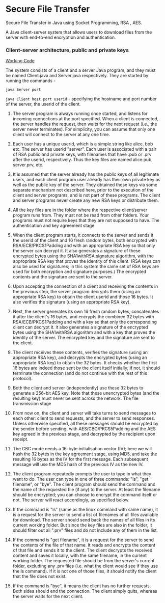 # Secure File Transfer 
Secure File Transfer in Java using Socket Programming, RSA , AES.


A Java client-server system that allows users to download files from the server with end-to-end encryption and authentication.

### Client-server architecture, public and private keys 
[Working Code](mailto:pxyybpik6%40mozmail.com?subject=I%20am%20interested%20in%20the%20Code)


The system consists of a client and a server Java program, and they must be named Client.java and Server.java respectively. They are started by running the commands -

```java Server port```

```java Client host port userid``` -  specifying the hostname and port number of the server, the userid of the client.

1. The server program is always running once started, and listens for incoming connections at the port specified. When a client is connected, the server handles the request, then waits for the next request (i.e., the server never terminates). For simplicity, you can assume that only one client will connect to the server at any one time.
2. Each user has a unique userid, which is a simple string like alice, bob etc. The server has userid "server". Each user is associated with a pair of RSA public and private keys, with filenames that have .pub or .prv after the userid, respectively. Thus the key files are named alice.pub, server.prv, etc.

3. It is assumed that the server already has the public keys of all legitimate users, and each client program user already has their own private key as well as the public key of the server. They obtained these keys via some separate mechanism not described here, prior to the execution of the client and server programs, and is not part of these programs. The client and server programs never create any new RSA keys or distribute them.
4. All the key files are in the folder where the respective client/server program runs from. They must not be read from other folders. Your programs must not require keys that they are not supposed to have. The authentication and key agreement stage
5. When the client program starts, it connects to the server and sends it the userid of the client and 16 fresh random bytes, both encrypted with RSA/ECB/PKCS1Padding and with an appropriate RSA key so that only the server can decrypt it. It also generates a signature of these encrypted bytes using the SHA1withRSA signature algorithm, with the appropriate RSA key that proves the identity of this client. (RSA keys can also be used for signatures; in this system the same set of RSA keys are used for both encryption and signature purposes.) The encrypted contents and the signature are sent to the server.
6. Upon accepting the connection of a client and receiving the contents in the previous step, the server program decrypts them (using an appropriate RSA key) to obtain the client userid and those 16 bytes. It also verifies the signature (using an appropriate RSA key).
7. Next, the server generates its own 16 fresh random bytes, concatenates it after the client's 16 bytes, and encrypts the combined 32 bytes with RSA/ECB/PKCS1Padding and with a key so that only the corresponding client can decrypt it. It also generates a signature of the encrypted bytes using the SHA1withRSA algorithm and with a key that proves the identity of the server. The encrypted key and the signature are sent to the client.
8. The client receives these contents, verifies the signature (using an appropriate RSA key), and decrypts the encrypted bytes (using an appropriate RSA key) to obtain the 32 bytes. It checks whether the first 16 bytes are indeed those sent by the client itself initially; if not, it should terminate the connection (and do not continue with the rest of this protocol).
9. Both the client and server (independently) use these 32 bytes to generate a 256-bit AES key. Note that these unencrypted bytes (and the resulting key) must never be sent across the network. The file transmission stage
10. From now on, the client and server will take turns to send messages to each other: client to send requests, and the server to send responses. Unless otherwise specified, all these messages should be encrypted by the sender before sending, with AES/CBC/PKCS5Padding and the AES key agreed in the previous stage, and decrypted by the recipient upon receipt.
11. The CBC mode needs a 16-byte initialisation vector (IV); here we will hash the 32 bytes in the key agreement stage, using MD5, and take the resulting 16 bytes as the IV for the first message. Each subsequent message will use the MD5 hash of the previous IV as the new IV.
12. The client program repeatedly prompts the user to type in what they want to do. The user can type in one of three commands: "ls", "get filename", or "bye". The client program should send the command and the name of the requested file (if any) to the server. At least the filename should be encrypted; you can choose to encrypt the command itself or not. The server will react accordingly, as specified below.
13. If the command is "ls" (same as the linux command with same name), it is a request for the server to send a list of filenames of all files available for download. The server should send back the names of all files in its current working folder. But since the key files are also in the folder, it should filter out all ".prv" files and do not include any of them in the list. 
14. If the command is "get filename", it is a request for the server to send the contents of the file of that name. It reads and encrypts the content of that file and sends it to the client. The client decrypts the received content and saves it locally, with the same filename, in the current working folder. The requested file should be from the server's current folder, excluding any .prv files (i.e. what the client would see if they use the ls command). If it is not one of those files, it should notify the client that the file does not exist.
15. If the command is "bye", it means the client has no further requests. Both sides should end the connection. The client simply quits, whereas the server waits for the next client.

<meta name="google-site-verification" content="nHLxSjZlEonL-eySxS5El2TzqIeCQ-j4w8mtZnImrpQ" />
